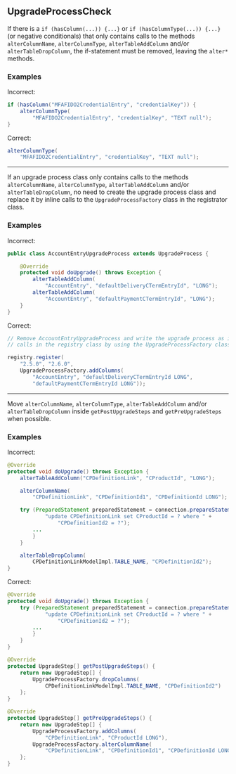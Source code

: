 ## UpgradeProcessCheck

If there is a `if (hasColumn(...)) {...}` or `if (hasColumnType(...)) {...}`
(or negative conditionals) that only contains calls to the methods `alterColumnName`, `alterColumnType`,
`alterTableAddColumn` and/or `alterTableDropColumn`, the if-statement must be
removed, leaving the `alter*` methods.

### Examples

Incorrect:

```java
if (hasColumn("MFAFIDO2CredentialEntry", "credentialKey")) {
	alterColumnType(
		"MFAFIDO2CredentialEntry", "credentialKey", "TEXT null");
}
```

Correct:

```java
alterColumnType(
	"MFAFIDO2CredentialEntry", "credentialKey", "TEXT null");
```

---

If an upgrade process class only contains calls to the methods
`alterColumnName`, `alterColumnType`, `alterTableAddColumn` and/or
`alterTableDropColumn`, no need to create the upgrade process class and replace
it by inline calls to the `UpgradeProcessFactory` class in the registrator
class.

### Examples

Incorrect:

```java
public class AccountEntryUpgradeProcess extends UpgradeProcess {

	@Override
	protected void doUpgrade() throws Exception {
		alterTableAddColumn(
			"AccountEntry", "defaultDeliveryCTermEntryId", "LONG");
		alterTableAddColumn(
			"AccountEntry", "defaultPaymentCTermEntryId", "LONG");
	}
}
```

Correct:

```java
// Remove AccountEntryUpgradeProcess and write the upgrade process as inline
// calls in the registry class by using the UpgradeProcessFactory class

registry.register(
	"2.5.0", "2.6.0",
	UpgradeProcessFactory.addColumns(
		"AccountEntry", "defaultDeliveryCTermEntryId LONG",
		"defaultPaymentCTermEntryId LONG"));
```

---

Move `alterColumnName`, `alterColumnType`, `alterTableAddColumn` and/or
`alterTableDropColumn` inside `getPostUpgradeSteps` and `getPreUpgradeSteps`
when possible.

### Examples

Incorrect:

```java
@Override
protected void doUpgrade() throws Exception {
	alterTableAddColumn("CPDefinitionLink", "CProductId", "LONG");

	alterColumnName(
		"CPDefinitionLink", "CPDefinitionId1", "CPDefinitionId LONG");

	try (PreparedStatement preparedStatement = connection.prepareStatement(
			"update CPDefinitionLink set CProductId = ? where " +
				"CPDefinitionId2 = ?");
		...
		}
	}

	alterTableDropColumn(
		CPDefinitionLinkModelImpl.TABLE_NAME, "CPDefinitionId2");
}
```

Correct:

```java
@Override
protected void doUpgrade() throws Exception {
	try (PreparedStatement preparedStatement = connection.prepareStatement(
			"update CPDefinitionLink set CProductId = ? where " +
				"CPDefinitionId2 = ?");
		...
		}
	}
}

@Override
protected UpgradeStep[] getPostUpgradeSteps() {
	return new UpgradeStep[] {
		UpgradeProcessFactory.dropColumns(
			CPDefinitionLinkModelImpl.TABLE_NAME, "CPDefinitionId2")
	};
}

@Override
protected UpgradeStep[] getPreUpgradeSteps() {
	return new UpgradeStep[] {
		UpgradeProcessFactory.addColumns(
			"CPDefinitionLink", "CProductId LONG"),
		UpgradeProcessFactory.alterColumnName(
			"CPDefinitionLink", "CPDefinitionId1", "CPDefinitionId LONG")
	};
}
```